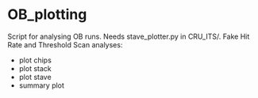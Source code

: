 # OB_plotting

Script for analysing OB runs. Needs stave_plotter.py in CRU_ITS/.
Fake Hit Rate and Threshold Scan analyses:
- plot chips
- plot stack
- plot stave
- summary plot


